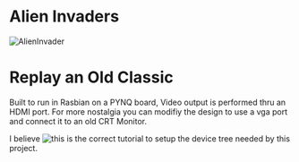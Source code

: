 # Alien Invaders
![AlienInvader](https://user-images.githubusercontent.com/79871957/110403764-e7c77880-803a-11eb-949d-760b758c12a9.gif)
# Replay an Old Classic
Built to run in Rasbian on a PYNQ board, Video output is performed thru an HDMI port. For more nostalgia you can modifiy the design to use a vga port and connect it to an old CRT Monitor.

I believe ![this](https://github.com/byu-cpe/ecen427_student/tree/master/device_tree) is the correct tutorial to setup the device tree needed by this project.
